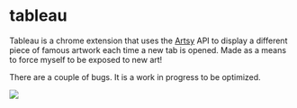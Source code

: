 # tableau

Tableau is a chrome extension that uses the <a href = "http://www.artsy.net">Artsy</a> API to display a different piece of famous artwork each time a new tab is opened. Made as a means to force myself to be exposed to new art!

There are a couple of bugs. It is a work in progress to be optimized.

<img src = "http://i.imgur.com/MyIN7Dp.jpg">
